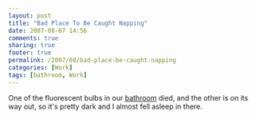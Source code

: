```yaml
---
layout: post
title: "Bad Place To Be Caught Napping"
date: 2007-08-07 14:56
comments: true
sharing: true
footer: true
permalink: /2007/08/bad-place-be-caught-napping
categories: [Work]
tags: [bathroom, Work]
---
```

One of the fluorescent bulbs in our <a href="http://www.brockli.com/archives/2007/04/make_yourself_comfortable.php">bathroom</a> died, and the other is on its way out, so it's pretty dark and I almost fell asleep in there.
